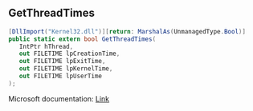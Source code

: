 ## GetThreadTimes

```csharp
[DllImport("Kernel32.dll")][return: MarshalAs(UnmanagedType.Bool)]
public static extern bool GetThreadTimes(
   IntPtr hThread,
   out FILETIME lpCreationTime,
   out FILETIME lpExitTime,
   out FILETIME lpKernelTime,
   out FILETIME lpUserTime
);
```

Microsoft documentation: [Link](https://docs.microsoft.com/en-us/windows/win32/api/processthreadsapi/nf-processthreadsapi-getthreadtimes)
